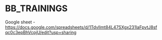 # BB_TRAININGS

Google sheet - https://docs.google.com/spreadsheets/d/1Tdvllmt84L47SXgx231laFpvtJ8sfqc0c3epBhVcpjU/edit?usp=sharing
